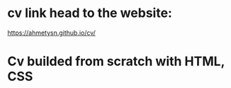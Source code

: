 # cv link head to the website: 
https://ahmetysn.github.io/cv/
# Cv builded from scratch with HTML, CSS

